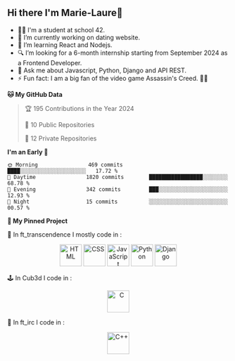 ## Hi there I'm Marie-Laure👋


- 👩‍🎓 I'm a student at school 42.
- 🔭 I’m currently working on dating website.
- 🌱 I’m learning React and Nodejs.
- 🔍 I’m looking for a 6-month internship starting from September 2024       as a Frontend Developer.
- 💬 Ask me about Javascript, Python, Django and API REST.
- ⚡ Fun fact: I am a big fan of the video game Assassin's Creed. 🥷🏻


<!--START_SECTION:waka-->

**🐱 My GitHub Data** 

> 🏆 195 Contributions in the Year 2024
 > 
> 📜 10 Public Repositories 
 > 
> 🔑 12 Private Repositories 
 > 
**I'm an Early 🐤** 

```text
🌞 Morning                469 commits         ████░░░░░░░░░░░░░░░░░░░░░   17.72 % 
🌆 Daytime                1820 commits        █████████████████░░░░░░░░   68.78 % 
🌃 Evening                342 commits         ███░░░░░░░░░░░░░░░░░░░░░░   12.93 % 
🌙 Night                  15 commits          ░░░░░░░░░░░░░░░░░░░░░░░░░   00.57 % 
```
<!--END_SECTION:waka-->

**📌 My Pinned Project** 

🏓 In ft_transcendence I mostly code in : 

<div align="center">
  <p>
    <img width="50" src="https://user-images.githubusercontent.com/25181517/192158954-f88b5814-d510-4564-b285-dff7d6400dad.png" alt="HTML" title="HTML"/>
    <img width="50" src="https://user-images.githubusercontent.com/25181517/183898674-75a4a1b1-f960-4ea9-abcb-637170a00a75.png" alt="CSS" title="CSS"/>
    <img width="50" src="https://user-images.githubusercontent.com/25181517/117447155-6a868a00-af3d-11eb-9cfe-245df15c9f3f.png" alt="JavaScript" title="JavaScript"/>
    <img width="50" src="https://user-images.githubusercontent.com/25181517/183423507-c056a6f9-1ba8-4312-a350-19bcbc5a8697.png" alt="Python" title="Python"/>
    <img width="50" src="https://github.com/marwin1991/profile-technology-icons/assets/62091613/9bf5650b-e534-4eae-8a26-8379d076f3b4" alt="Django" title="Django"/>
  </p>
</div>

🕹️ In Cub3d I code in : 

<div align="center">
  <p>
    <img width="50" src="https://user-images.githubusercontent.com/25181517/192106070-46255bcf-65e6-4c6b-a296-bf8d0d8fb2a7.png" alt="C" title="C"/>
   </p>
</div>

💬 In ft_irc I code in :

<div align="center">
  <p>
    <img width="50" src="https://user-images.githubusercontent.com/25181517/192106073-90fffafe-3562-4ff9-a37e-c77a2da0ff58.png" alt="C++" title="C++"/>
  </p>
</div>



